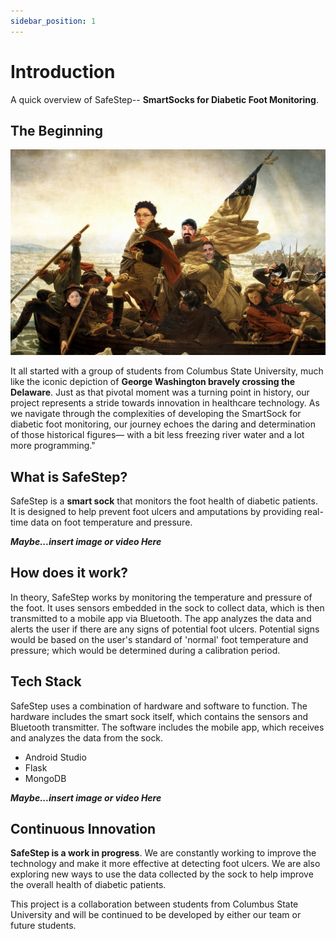 ```yaml
---
sidebar_position: 1
---
```


# Introduction

A quick overview of SafeStep-- **SmartSocks for Diabetic Foot Monitoring**.

## The Beginning

![The Beginning](../static/img/delaware.png)

It all started with a group of students from Columbus State University, much like the iconic depiction of **George Washington bravely crossing the Delaware**. Just as that pivotal moment was a turning point in history, our project represents a stride towards innovation in healthcare technology. As we navigate through the complexities of developing the SmartSock for diabetic foot monitoring, our journey echoes the daring and determination of those historical figures— with a bit less freezing river water and a lot more programming."

## What is SafeStep?

SafeStep is a **smart sock** that monitors the foot health of diabetic patients. It is designed to help prevent foot ulcers and amputations by providing real-time data on foot temperature and pressure.

**_Maybe...insert image or video Here_**

## How does it work?

In theory, SafeStep works by monitoring the temperature and pressure of the foot. It uses sensors embedded in the sock to collect data, which is then transmitted to a mobile app via Bluetooth. The app analyzes the data and alerts the user if there are any signs of potential foot ulcers. Potential signs would be based on the user's standard of 'normal' foot temperature and pressure; which would be determined during a calibration period.

## Tech Stack

SafeStep uses a combination of hardware and software to function. The hardware includes the smart sock itself, which contains the sensors and Bluetooth transmitter. The software includes the mobile app, which receives and analyzes the data from the sock.

- Android Studio
- Flask
- MongoDB

**_Maybe...insert image or video Here_**

## Continuous Innovation

**SafeStep is a work in progress**. We are constantly working to improve the technology and make it more effective at detecting foot ulcers. We are also exploring new ways to use the data collected by the sock to help improve the overall health of diabetic patients.

This project is a collaboration between students from Columbus State University and will be continued to be developed by either our team or future students.
